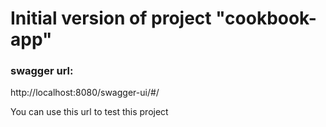 # Initial version of project "cookbook-app"

### swagger url:
http://localhost:8080/swagger-ui/#/

You can use this url to test this project
